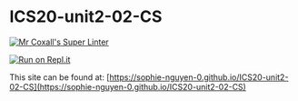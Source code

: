 # ICS20-unit2-02-CS

[![Mr Coxall's Super Linter](https://github.com/sophie-nguyen-0/ICS20-unit2-02-CS/workflows/Mr%20Coxall's%20Super%20Linter/badge.svg)](https://github.com/sophie-nguyen-0/ICS20-unit2-01-Csharp/actions/)

[![Run on Repl.it](https://repl.it/badge/github/sophie-nguyen-0/ICS20-unit2-02-CS)](https://repl.it/github/sophie-nguyen-0/ICS20-unit2-02-CS)

This site can be found at: [https://sophie-nguyen-0.github.io/ICS20-unit2-02-CS](https://sophie-nguyen-0.github.io/ICS20-unit2-02-CS)

